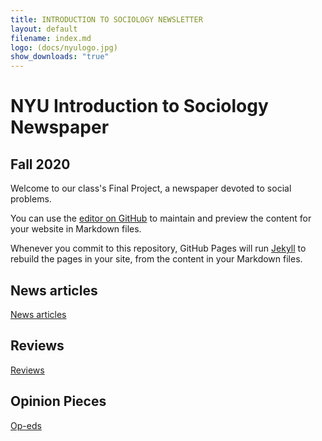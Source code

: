 ```yaml
---
title: INTRODUCTION TO SOCIOLOGY NEWSLETTER
layout: default
filename: index.md
logo: (docs/nyulogo.jpg)
show_downloads: "true"
--- 
```


# NYU Introduction to Sociology Newspaper
## Fall 2020

Welcome to our class's Final Project, a newspaper devoted to social problems. 

You can use the [editor on GitHub](https://github.com/Carlyrknight/intro_simple/edit/gh-pages/index.md) to maintain and preview the content for your website in Markdown files.

Whenever you commit to this repository, GitHub Pages will run [Jekyll](https://jekyllrb.com/) to rebuild the pages in your site, from the content in your Markdown files.

## News articles

[News articles](articles.md) 

## Reviews

[Reviews](reviews.md) 

## Opinion Pieces

[Op-eds](opeds.md) 
